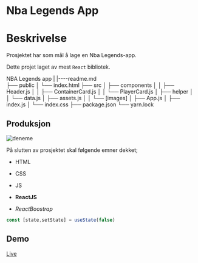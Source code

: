 # Nba Legends App

# Beskrivelse
Prosjektet har som mål å lage en Nba Legends-app.

Dette projet laget av mest `React` bibliotek.

 NBA Legends app
|
|----readme.md     
├── public
│     └── index.html
├── src
│    ├── components
│    │       ├── Header.js
│    │       ├── ContainerCard.js
│    │       └── PlayerCard.js
│    ├── helper
│    │       └── data.js
│    ├── assets.js
│    │       └── [images]
│    ├── App.js
│    ├── index.js
│    └── index.css
├── package.json
└── yarn.lock

## Produksjon

![deneme](./nba-app.gif)

På slutten av prosjektet skal følgende emner dekket;


- HTML

- CSS

- JS

- **ReactJS**

- *ReactBoostrap*

``` jsx
const [state,setState] = useState(false)
```

## Demo

[Live]( )
